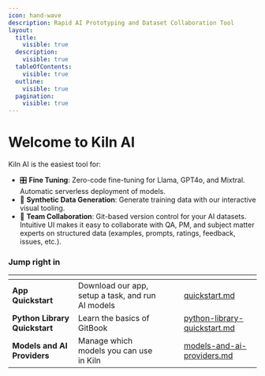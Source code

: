 ```yaml
---
icon: hand-wave
description: Rapid AI Prototyping and Dataset Collaboration Tool
layout:
  title:
    visible: true
  description:
    visible: true
  tableOfContents:
    visible: true
  outline:
    visible: true
  pagination:
    visible: true
---
```


# Welcome to Kiln AI

Kiln AI is the easiest tool for:

* 🎛️ **Fine Tuning**: Zero-code fine-tuning for Llama, GPT4o, and Mixtral. Automatic serverless deployment of models.
* 🤖 **Synthetic Data Generation**: Generate training data with our interactive visual tooling.
* 🤝 **Team Collaboration**: Git-based version control for your AI datasets. Intuitive UI makes it easy to collaborate with QA, PM, and subject matter experts on structured data (examples, prompts, ratings, feedback, issues, etc.).

### Jump right in

<table data-view="cards"><thead><tr><th></th><th></th><th data-hidden data-card-cover data-type="files"></th><th data-hidden></th><th data-hidden data-card-target data-type="content-ref"></th></tr></thead><tbody><tr><td><strong>App Quickstart</strong></td><td>Download our app, setup a task, and run AI models</td><td></td><td></td><td><a href="getting-started/quickstart.md">quickstart.md</a></td></tr><tr><td><strong>Python Library Quickstart</strong></td><td>Learn the basics of GitBook</td><td></td><td></td><td><a href="getting-started/python-library-quickstart.md">python-library-quickstart.md</a></td></tr><tr><td><strong>Models and AI Providers</strong></td><td>Manage which models you can use in Kiln</td><td></td><td></td><td><a href="basics/models-and-ai-providers.md">models-and-ai-providers.md</a></td></tr></tbody></table>
